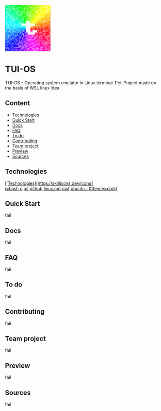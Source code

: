 <img src="https://github.com/rediskazavr/TUI-OS/blob/main/icon.jpg" width="150">

# TUI-OS
TUI-OS - Operating system emulator in Linux terminal. Pet-Project made on the basis of WSL linux idea

## Content
* [Technologies](#Technologies)
* [Quick Start](#Quick-Start)
* [Docs](#Docs)
* [FAQ](#FAQ)
* [To do](#To-do)
* [Contributing](#Contributing)
* [Team project](#Team-project)
* [Preview](#Preview)
* [Sources](#Sources)



## Technologies
[![Technologies](https://skillicons.dev/icons?i=bash,c,git,github,linux,md,rust,ubuntu =&theme=dark)](https://skillicons.dev)

## Quick Start
fail

## Docs
fail

## FAQ
fail

## To do 
fail

## Contributing
fail

## Team project
fail

## Preview
fail

## Sources
fail
